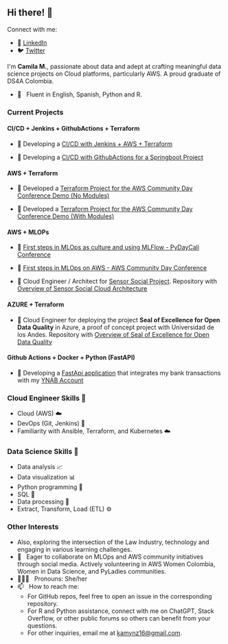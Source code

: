 ## Hi there! 👋

Connect with me:
- 💼 [LinkedIn](https://www.linkedin.com/in/kamymartinez/)
- 🐦 [Twitter](https://twitter.com/KamyBytes)

I'm **Camila M.**, passionate about data and adept at crafting meaningful data science projects on Cloud platforms, particularly AWS. A proud graduate of DS4A Colombia.

* 💬 &nbsp; Fluent in English, Spanish, Python and R. 

### Current Projects

#### CI/CD + Jenkins + GithubActions + Terraform

* 🔭 Developing a [CI/CD with Jenkins + AWS + Terraform](https://github.com/KamyNz/ci-cd-jenkins-terraform)

* 🔭 Developing a [CI/CD with GithubActions for a Springboot Project](https://github.com/KamyNz/ci-cd-springboot-demo/)


#### AWS + Terraform

* 🔭 Developed a [Terraform Project for the AWS Community Day Conference Demo (No Modules)](https://github.com/KamyNz/demo-projects-2023/tree/main/awscday2023-terraform-mlflow/project-mlflow)

* 🔭 Developed a [Terraform Project for the AWS Community Day Conference Demo (With Modules)](https://github.com/KamyNz/demo-projects-2023/tree/main/awscday2023-terraform-mlflow/experiment-modules-mlflow)

#### AWS + MLOPs

* 🔭 [First steps in MLOps as culture and using MLFlow - PyDayCali Conference](https://github.com/KamyNz/pydaycali2023-mlops-)

* 🔭 [First steps in MLOps on AWS - AWS Community Day Conference](https://github.com/KamyNz/awscomunityday2023)

* 🔭 Cloud Engineer / Architect for [Sensor Social Project](https://poc-obm.caobalab.co/). Repository with [Overview of Sensor Social Cloud Architecture](https://github.com/KamyNz/demo-terraform-2023/tree/main/puj-202302-poc-obm-project)

#### AZURE + Terraform
* 🔭 Cloud Engineer for deploying the project **Seal of Excellence for Open Data Quality** in Azure, a proof of concept project with Universidad de los Andes. Repository with [Overview of Seal of Excellence for Open Data Quality](https://github.com/KamyNz/demo-terraform-2023/blob/main/uniandes-202302-poc-053-mintic/README.md)

#### Github Actions + Docker + Python (FastAPI)
* 🔭 Developing a [FastApi application](https://github.com/TechWizardEngineer/BudgetYNABProgram) that integrates my bank transactions with my [YNAB Account](https://www.ynab.com/)


### Cloud Engineer Skills :dart:
- Cloud (AWS) ☁️
- DevOps (Git, Jenkins) :wrench:
- Familiarity with Ansible, Terraform, and Kubernetes ☁️
  
### Data Science Skills :dart:
- Data analysis :chart_with_upwards_trend:
- Data visualization :bar_chart:
- Python programming :snake:
- SQL :floppy_disk:
- Data processing :arrows_counterclockwise:
- Extract, Transform, Load (ETL) :gear:
  
### Other Interests

* Also, exploring the intersection of the Law Industry, technology and engaging in various learning challenges.
* 🌱 &nbsp; Eager to collaborate on MLOps and AWS community initiatives through social media. Actively volunteering in AWS Women Colombia, Women in Data Science, and PyLadies communities.
* 👩🏻‍💻 &nbsp; Pronouns: She/her
* 📫 &nbsp; How to reach me: 
  * For GitHub repos, feel free to open an issue in the corresponding repository.
  * For R and Python assistance, connect with me on ChatGPT, Stack Overflow, or other public forums so others can benefit from your questions.
  * For other inquiries, email me at kamynz16@gmail.com.
